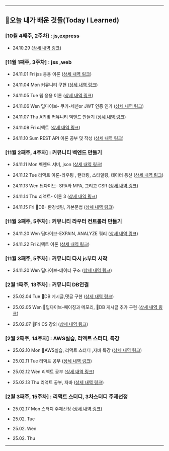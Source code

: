 


---------------------------------------




## 📝오늘 내가 배운 것들(Today I Learned)




### [10월 4째주, 2주차] : js,express

- 24.10.29  ([상세 내역 링크](https://github.com/wonajin/ayven-til/blob/main/2024-10-29.md))

  

### [11월 1째주, 3주차] : jss ,web

- 24.11.01  Fri  jss 응용 이론        ([상세 내역 링크](https://github.com/wonajin/ayven-til/blob/main/2024-11-01.md))
  
- 24.11.04  Mon  커뮤니티 구현                    ([상세 내역 링크](https://github.com/wonajin/ayven-til/blob/main/2024-11-04.md))
  
- 24.11.05  Tue  웹 응용 이론                    ([상세 내역 링크](https://github.com/wonajin/ayven-til/blob/main/2024-11-05.md))
  
- 24.11.06  Wen  딥다이브- 쿠키-세션or JWT 인증 인가 ([상세 내역 링크](https://github.com/wonajin/ayven-til/blob/main/2024-11-06.md))
  
- 24.11.07  Thu  API및 커뮤니티 벡엔드 만들기 ([상세 내역 링크](https://github.com/wonajin/ayven-til/blob/main/2024-11-07.md))
  
- 24.11.08  Fri  리액트
([상세 내역 링크](https://github.com/wonajin/ayven-til/blob/main/2024-11-08.md))

- 24.11.10  Sum  REST API 이론 공부 및 작성
([상세 내역 링크](https://github.com/wonajin/ayven-til/blob/main/2024-11-10.md))


### [11월 2째주, 4주차] : 커뮤니티 벡엔드 만들기

- 24.11.11  Mon  벡엔드 서버, json
([상세 내역 링크](https://github.com/wonajin/ayven-til/blob/main/2024-11-11.md))

- 24.11.12  Tue  리액트 이론-라우팅 , 랜더링, 스타일링, 데이터 통신
([상세 내역 링크](https://github.com/wonajin/ayven-til/blob/main/2024-11-12.md))

- 24.11.13  Wen  딥다이브- SPA와 MPA, 그리고 CSR
([상세 내역 링크](https://github.com/wonajin/ayven-til/blob/main/2024-11-13.md))

- 24.11.14  Thu  리액트- 이론 3
([상세 내역 링크](https://github.com/wonajin/ayven-til/blob/main/2024-11-13.md))

- 24.11.15  Fri  DB- 환경셋팅, 기본문법
([상세 내역 링크](https://github.com/wonajin/ayven-til/blob/main/2024-11-13.md))


### [11월 3째주, 5주차] : 커뮤니티 라우터 컨트롤러  만들기

- 24.11.20  Wen  딥다이브-EXPAIN, ANALYZE 쿼리
([상세 내역 링크](https://github.com/wonajin/ayven-til/blob/main/2024-11-20.md))

- 24.11.22  Fri  리액트 이론
([상세 내역 링크](https://github.com/wonajin/ayven-til/blob/main/2024-11-22.md))


### [11월 3째주, 5주차] : 커뮤니티 다시 js부터 시작

- 24.11.20  Wen  딥다이브-데이터 구조
([상세 내역 링크](https://github.com/wonajin/ayven-til/blob/main/2024-11-27.md))


### [2월 1째주, 13주차] : 커뮤니티 DB연결

- 25.02.04  Tue  DB 게시글,댓글 구현
([상세 내역 링크](https://github.com/wonajin/ayven-til/blob/main/2025-02-04.md))

- 25.02.05  Wen  딥다이브-페이징과 메모리, DB 게시글 추가 구현
([상세 내역 링크](https://github.com/wonajin/ayven-til/blob/main/2025-02-05.md))

- 25.02.07  Fri  CS 강의
([상세 내역 링크](https://github.com/wonajin/ayven-til/blob/main/2025-02-07.md))




### [2월 2째주, 14주차] : AWS실습, 리액트 스터디, 특강

- 25.02.10  Mon  AWS실습, 리액트 스터디 ,자바 특강
([상세 내역 링크](https://github.com/wonajin/ayven-til/blob/main/2025-02-10.md))

- 25.02.11 Tue 리액트 공부
([상세 내역 링크](https://github.com/wonajin/ayven-til/blob/main/2025-02-11.md))

- 25.02.12  Wen  리액트 공부
([상세 내역 링크](https://github.com/wonajin/ayven-til/blob/main/2025-02-12.md))

- 25.02.13  Thu  리액트 공부, 자바
([상세 내역 링크](https://github.com/wonajin/ayven-til/blob/main/2025-02-12.md))



### [2월 3째주, 15주차] :  리액트 스터디, 3차스터디 주제선정

- 25.02.17  Mon  스터디 주제선정
([상세 내역 링크](https://github.com/wonajin/ayven-til/blob/main/2025-02-17.md))

- 25.02. Tue 

- 25.02.  Wen  

- 25.02.  Thu  



---------------------------------------

